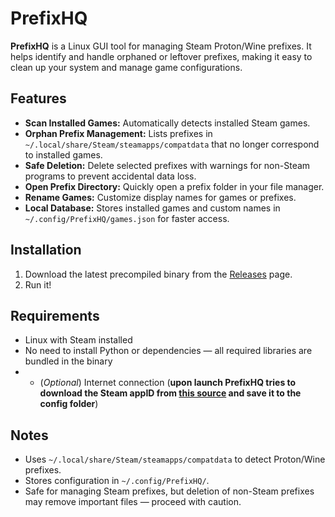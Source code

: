 # PrefixHQ

**PrefixHQ** is a Linux GUI tool for managing Steam Proton/Wine prefixes. It helps identify and handle orphaned or leftover prefixes, making it easy to clean up your system and manage game configurations.

## Features

* **Scan Installed Games:** Automatically detects installed Steam games.
* **Orphan Prefix Management:** Lists prefixes in `~/.local/share/Steam/steamapps/compatdata` that no longer correspond to installed games.
* **Safe Deletion:** Delete selected prefixes with warnings for non-Steam programs to prevent accidental data loss.
* **Open Prefix Directory:** Quickly open a prefix folder in your file manager.
* **Rename Games:** Customize display names for games or prefixes.
* **Local Database:** Stores installed games and custom names in `~/.config/PrefixHQ/games.json` for faster access.

## Installation

1. Download the latest precompiled binary from the [Releases](https://github.com/Nastas95/PrefixHQ/releases) page.
2. Run it!

## Requirements

* Linux with Steam installed
* No need to install Python or dependencies — all required libraries are bundled in the binary
* - (*Optional*) Internet connection (**upon launch PrefixHQ tries to download the Steam appID from [this source](https://store.steampowered.com/api/appdetails) and save it to the config folder**)

## Notes

* Uses `~/.local/share/Steam/steamapps/compatdata` to detect Proton/Wine prefixes.
* Stores configuration in `~/.config/PrefixHQ/`.
* Safe for managing Steam prefixes, but deletion of non-Steam prefixes may remove important files — proceed with caution.
